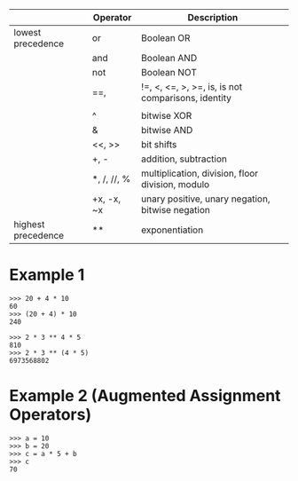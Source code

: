 ||Operator|Description|
|----|----|----|
|lowest precedence|or	|Boolean OR|
||and	|Boolean AND|
||not	|Boolean NOT|
||==, |!=, <, <=, >, >=, is, is not	comparisons, identity|
|||	|bitwise OR|
||^	|bitwise XOR|
||&	|bitwise AND|
||<<, >>	|bit shifts|
||+, -	|addition, subtraction|
||*, /, //, %	|multiplication, division, floor division, modulo|
||+x, -x, ~x	|unary positive, unary negation, bitwise negation|
|highest precedence|**	|exponentiation|


#   Example 1

```
>>> 20 + 4 * 10
60
>>> (20 + 4) * 10
240

>>> 2 * 3 ** 4 * 5
810
>>> 2 * 3 ** (4 * 5)
6973568802
```

#   Example 2 (Augmented Assignment Operators)

```
>>> a = 10
>>> b = 20
>>> c = a * 5 + b
>>> c
70
```
